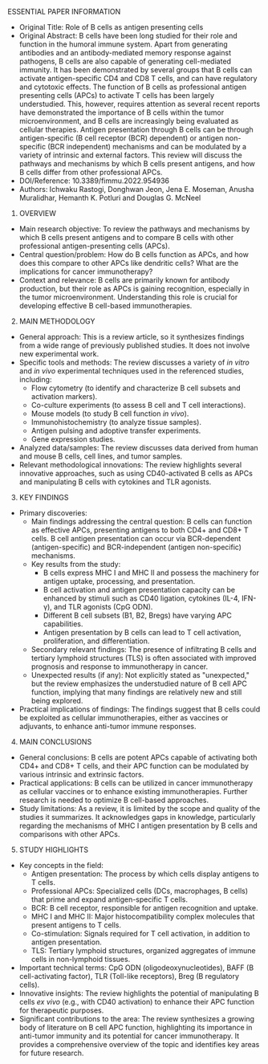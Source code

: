 ESSENTIAL PAPER INFORMATION

- Original Title: Role of B cells as antigen presenting cells
- Original Abstract: B cells have been long studied for their role and function in the humoral immune system. Apart from generating antibodies and an antibody-mediated memory response against pathogens, B cells are also capable of generating cell-mediated immunity. It has been demonstrated by several groups that B cells can activate antigen-specific CD4 and CD8 T cells, and can have regulatory and cytotoxic effects. The function of B cells as professional antigen presenting cells (APCs) to activate T cells has been largely understudied. This, however, requires attention as several recent reports have demonstrated the importance of B cells within the tumor microenvironment, and B cells are increasingly being evaluated as cellular therapies. Antigen presentation through B cells can be through antigen-specific (B cell receptor (BCR) dependent) or antigen non-specific (BCR independent) mechanisms and can be modulated by a variety of intrinsic and external factors. This review will discuss the pathways and mechanisms by which B cells present antigens, and how B cells differ from other professional APCs.
- DOI/Reference: 10.3389/fimmu.2022.954936
- Authors: Ichwaku Rastogi, Donghwan Jeon, Jena E. Moseman, Anusha Muralidhar, Hemanth K. Potluri and Douglas G. McNeel

1. OVERVIEW

- Main research objective: To review the pathways and mechanisms by which B cells present antigens and to compare B cells with other professional antigen-presenting cells (APCs).
- Central question/problem: How do B cells function as APCs, and how does this compare to other APCs like dendritic cells? What are the implications for cancer immunotherapy?
- Context and relevance: B cells are primarily known for antibody production, but their role as APCs is gaining recognition, especially in the tumor microenvironment. Understanding this role is crucial for developing effective B cell-based immunotherapies.

2. MAIN METHODOLOGY

- General approach: This is a review article, so it synthesizes findings from a wide range of previously published studies.  It does not involve new experimental work.
- Specific tools and methods: The review discusses a variety of *in vitro* and *in vivo* experimental techniques used in the referenced studies, including:
  *  Flow cytometry (to identify and characterize B cell subsets and activation markers).
  *  Co-culture experiments (to assess B cell and T cell interactions).
  *  Mouse models (to study B cell function *in vivo*).
  *  Immunohistochemistry (to analyze tissue samples).
  *  Antigen pulsing and adoptive transfer experiments.
  * Gene expression studies.
- Analyzed data/samples: The review discusses data derived from human and mouse B cells, cell lines, and tumor samples.
- Relevant methodological innovations: The review highlights several innovative approaches, such as using CD40-activated B cells as APCs and manipulating B cells with cytokines and TLR agonists.

3. KEY FINDINGS

- Primary discoveries:
  *  Main findings addressing the central question: B cells can function as effective APCs, presenting antigens to both CD4+ and CD8+ T cells. B cell antigen presentation can occur via BCR-dependent (antigen-specific) and BCR-independent (antigen non-specific) mechanisms.
  *  Key results from the study:
     - B cells express MHC I and MHC II and possess the machinery for antigen uptake, processing, and presentation.
     - B cell activation and antigen presentation capacity can be enhanced by stimuli such as CD40 ligation, cytokines (IL-4, IFN-γ), and TLR agonists (CpG ODN).
     - Different B cell subsets (B1, B2, Bregs) have varying APC capabilities.
     - Antigen presentation by B cells can lead to T cell activation, proliferation, and differentiation.
  *  Secondary relevant findings:  The presence of infiltrating B cells and tertiary lymphoid structures (TLS) is often associated with improved prognosis and response to immunotherapy in cancer.
  *  Unexpected results (if any): Not explicitly stated as "unexpected," but the review emphasizes the understudied nature of B cell APC function, implying that many findings are relatively new and still being explored.
- Practical implications of findings: The findings suggest that B cells could be exploited as cellular immunotherapies, either as vaccines or adjuvants, to enhance anti-tumor immune responses.

4. MAIN CONCLUSIONS

- General conclusions: B cells are potent APCs capable of activating both CD4+ and CD8+ T cells, and their APC function can be modulated by various intrinsic and extrinsic factors.
- Practical applications: B cells can be utilized in cancer immunotherapy as cellular vaccines or to enhance existing immunotherapies. Further research is needed to optimize B cell-based approaches.
- Study limitations: As a review, it is limited by the scope and quality of the studies it summarizes. It acknowledges gaps in knowledge, particularly regarding the mechanisms of MHC I antigen presentation by B cells and comparisons with other APCs.

5. STUDY HIGHLIGHTS

- Key concepts in the field:
  *  Antigen presentation: The process by which cells display antigens to T cells.
  *  Professional APCs: Specialized cells (DCs, macrophages, B cells) that prime and expand antigen-specific T cells.
  *  BCR: B cell receptor, responsible for antigen recognition and uptake.
  *  MHC I and MHC II: Major histocompatibility complex molecules that present antigens to T cells.
  *  Co-stimulation: Signals required for T cell activation, in addition to antigen presentation.
  *  TLS: Tertiary lymphoid structures, organized aggregates of immune cells in non-lymphoid tissues.
- Important technical terms: CpG ODN (oligodeoxynucleotides), BAFF (B cell-activating factor), TLR (Toll-like receptors), Breg (B regulatory cells).
- Innovative insights: The review highlights the potential of manipulating B cells *ex vivo* (e.g., with CD40 activation) to enhance their APC function for therapeutic purposes.
- Significant contributions to the area: The review synthesizes a growing body of literature on B cell APC function, highlighting its importance in anti-tumor immunity and its potential for cancer immunotherapy. It provides a comprehensive overview of the topic and identifies key areas for future research.